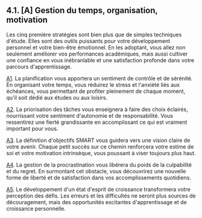 ## 4.1. [A] Gestion du temps, organisation, motivation

Les cinq première stratégies sont bien plus que de simples techniques d'étude. Elles sont des outils puissants pour votre développement personnel et votre bien-être émotionnel. En les adoptant, vous allez non seulement améliorer vos performances académiques, mais aussi cultiver une confiance en vous inébranlable et une satisfaction profonde dans votre parcours d'apprentissage.

[A1](<4.1.1. Planif emploi tps habits.md>). La planification vous apportera un sentiment de contrôle et de sérénité. En organisant votre temps, vous réduirez le stress et l'anxiété liés aux échéances, vous permettant de profiter pleinement de chaque moment, qu'il soit dédié aux études ou aux loisirs.

[A2](<4.1.2. Priorit taches.md>). La priorisation des tâches vous enseignera à faire des choix éclairés, nourrissant votre sentiment d'autonomie et de responsabilité. Vous ressentirez une fierté grandissante en accomplissant ce qui est vraiment important pour vous.

[A3](<4.1.3. Obj SMART.md>). La définition d'objectifs SMART vous guidera vers une vision claire de votre avenir. Chaque petit succès sur ce chemin renforcera votre estime de soi et votre motivation intrinsèque, vous poussant à viser toujours plus haut.

[A4](<4.1.4. Gerer procrast.md>). La gestion de la procrastination vous libérera du poids de la culpabilité et du regret. En surmontant cet obstacle, vous découvrirez une nouvelle forme de liberté et de satisfaction dans vos accomplissements quotidiens.

[A5](<4.1.5. Etat esprit croiss.md>). Le développement d'un état d'esprit de croissance transformera votre perception des défis. Les erreurs et les difficultés ne seront plus sources de découragement, mais des opportunités excitantes d'apprentissage et de croissance personnelle.
